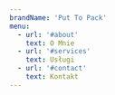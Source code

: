 ```yaml
---
brandName: 'Put To Pack'
menu:
  - url: '#about'
    text: O Mnie
  - url: '#services'
    text: Usługi
  - url: '#contact'
    text: Kontakt
---
```


